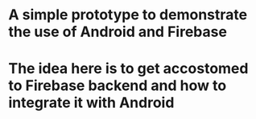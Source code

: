 
#  A simple prototype to demonstrate the use of  Android and Firebase

#  The idea here is to get accostomed to Firebase backend and how to integrate it with Android